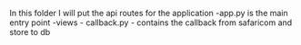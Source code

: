 In this folder I will put the api routes for the application
-app.py is the main entry point
-views
    - callback.py - contains the callback from safaricom and store to db
